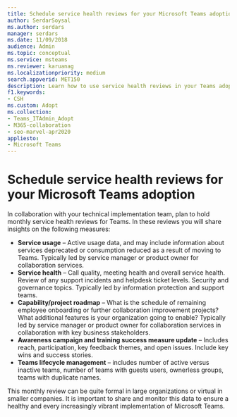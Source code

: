 ```yaml
---
title: Schedule service health reviews for your Microsoft Teams adoption
author: SerdarSoysal
ms.author: serdars
manager: serdars
ms.date: 11/09/2018
audience: Admin
ms.topic: conceptual
ms.service: msteams
ms.reviewer: karuanag
ms.localizationpriority: medium
search.appverid: MET150
description: Learn how to use service health reviews in your Teams adoption to share insights on usage, health, capability/project roadmap, and other updates.
f1.keywords:
- CSH
ms.custom: Adopt
ms.collection: 
- Teams_ITAdmin_Adopt
- M365-collaboration
- seo-marvel-apr2020
appliesto: 
- Microsoft Teams
---
```


# Schedule service health reviews for your Microsoft Teams adoption

In collaboration with your technical implementation team, plan to hold monthly service health reviews for Teams. In these reviews you will share insights on the following measures:

- **Service usage** – Active usage data, and may include information about services deprecated or consumption reduced as a result of moving to Teams. Typically led by service manager or product owner for collaboration services.
- **Service health** – Call quality, meeting health and overall service health. Review of any support incidents and helpdesk ticket levels. Security and governance topics. Typically led by information protection and support teams. 
- **Capability/project roadmap** – What is the schedule of remaining employee onboarding or further collaboration improvement projects? What additional features is your organization going to enable? Typically led by service manager or product owner for collaboration services in collaboration with key business stakeholders.
- **Awareness campaign and training success measure update** – Includes reach, participation, key feedback themes, and open issues. Include key wins and success stories.
- **Teams lifecycle management** – includes number of active versus inactive teams, number of teams with guests users, ownerless groups, teams with duplicate names. 

This monthly review can be quite formal in large organizations or virtual in smaller companies. It is important to share and monitor this data to ensure a healthy and every increasingly vibrant implementation of Microsoft Teams. 
